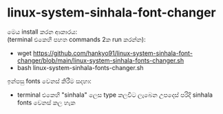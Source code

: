 # linux-system-sinhala-font-changer

මෙය install කරන ආකාරය:<br>
  (terminal එකෙහි පහත commands 2ක run කරන්න):
  *  wget https://github.com/hankyo91/linux-system-sinhala-font-changer/blob/main/linux-system-sinhala-fonts-changer.sh
  *  bash linux-system-sinhala-fonts-changer.sh

ඉන්පසු fonts වෙනස් කිරීම සදහා:
 *  terminal එකෙහි "sinhala" ලෙස type කලවිට ලැබෙන උපදෙස් පරිදි sinhala fonts වෙනස් කල හැක

